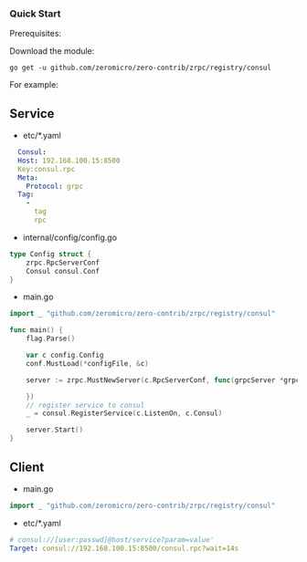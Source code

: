 ### Quick Start

Prerequisites:

Download the module:

```console
go get -u github.com/zeromicro/zero-contrib/zrpc/registry/consul
```

For example:

## Service

- etc/\*.yaml

```yaml
  Consul:
  Host: 192.168.100.15:8500
  Key:consul.rpc
  Meta:
    Protocol: grpc
  Tag:
    -
      tag
      rpc

```

- internal/config/config.go

```go
type Config struct {
	zrpc.RpcServerConf
	Consul consul.Conf
}
```

- main.go

```go
import _ "github.com/zeromicro/zero-contrib/zrpc/registry/consul"

func main() {
	flag.Parse()

	var c config.Config
	conf.MustLoad(*configFile, &c)

	server := zrpc.MustNewServer(c.RpcServerConf, func(grpcServer *grpc.Server) {

	})
    // register service to consul
	_ = consul.RegisterService(c.ListenOn, c.Consul)

	server.Start()
}
```

## Client

- main.go

```go
import _ "github.com/zeromicro/zero-contrib/zrpc/registry/consul"
```

- etc/\*.yaml

```yaml
# consul://[user:passwd]@host/service?param=value'
Target: consul://192.168.100.15:8500/consul.rpc?wait=14s
```
